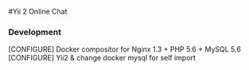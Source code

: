 #Yii 2 Online Chat

### Development 
[CONFIGURE] Docker compositor for Nginx 1.3 + PHP 5.6 + MySQL 5.6
[CONFIGURE] Yii2 & change docker mysql for self import 